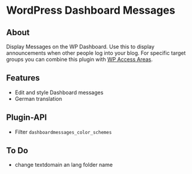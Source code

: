 WordPress Dashboard Messages
============================

About
-----
Display Messages on the WP Dashboard. Use this to display announcements when other people
log into your blog. 
For specific target groups you can combine this plugin with 
[WP Access Areas](http://wordpress.org/plugins/wp-access-areas/).

Features
--------
- Edit and style Dashboard messages
- German translation

Plugin-API
----------

- Filter `dashboardmessages_color_schemes`

To Do
-----
- change textdomain an lang folder name
